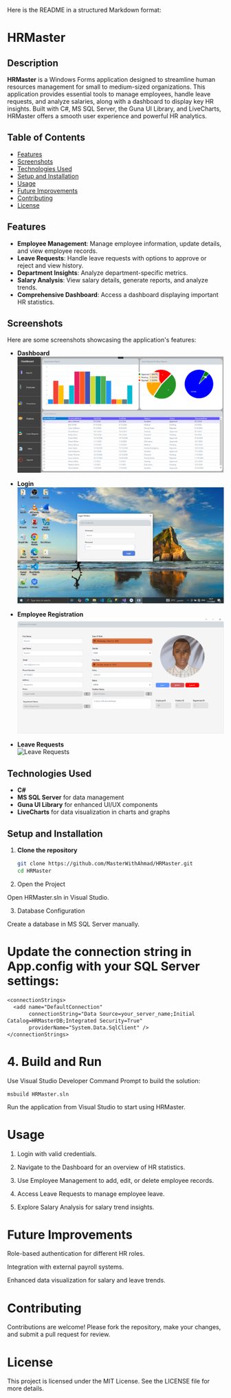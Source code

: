 Here is the README in a structured Markdown format:

# HRMaster

## Description
**HRMaster** is a Windows Forms application designed to streamline human resources management for small to medium-sized organizations. This application provides essential tools to manage employees, handle leave requests, and analyze salaries, along with a dashboard to display key HR insights. Built with C#, MS SQL Server, the Guna UI Library, and LiveCharts, HRMaster offers a smooth user experience and powerful HR analytics.

## Table of Contents
- [Features](#features)
- [Screenshots](#screenshots)
- [Technologies Used](#technologies-used)
- [Setup and Installation](#setup-and-installation)
- [Usage](#usage)
- [Future Improvements](#future-improvements)
- [Contributing](#contributing)
- [License](#license)

## Features
- **Employee Management**: Manage employee information, update details, and view employee records.
- **Leave Requests**: Handle leave requests with options to approve or reject and view history.
- **Department Insights**: Analyze department-specific metrics.
- **Salary Analysis**: View salary details, generate reports, and analyze trends.
- **Comprehensive Dashboard**: Access a dashboard displaying important HR statistics.

## Screenshots
Here are some screenshots showcasing the application's features:

- **Dashboard**  
  ![Dashboard](HRMaster/screenshots/dashboard.png)

- **Login**  
  ![Login](HRMaster/screenshots/login.png)

- **Employee Registration**  
  ![Employee Registration](HRMaster/screenshots/employee_registration.png)

- **Leave Requests**  
  ![Leave Requests](HRMaster/screenshots/leave_requests.png)

## Technologies Used
- **C#**
- **MS SQL Server** for data management
- **Guna UI Library** for enhanced UI/UX components
- **LiveCharts** for data visualization in charts and graphs

## Setup and Installation

1. **Clone the repository**

   ```bash
   git clone https://github.com/MasterWithAhmad/HRMaster.git
   cd HRMaster

2. Open the Project

Open HRMaster.sln in Visual Studio.



3. Database Configuration

Create a database in MS SQL Server manually.

# Update the connection string in App.config with your SQL Server settings:
```
<connectionStrings>
  <add name="DefaultConnection" 
       connectionString="Data Source=your_server_name;Initial Catalog=HRMasterDB;Integrated Security=True" 
       providerName="System.Data.SqlClient" />
</connectionStrings>
```


# 4. Build and Run

Use Visual Studio Developer Command Prompt to build the solution:
```
msbuild HRMaster.sln
```
Run the application from Visual Studio to start using HRMaster.




# Usage

1. Login with valid credentials.


2. Navigate to the Dashboard for an overview of HR statistics.


3. Use Employee Management to add, edit, or delete employee records.


4. Access Leave Requests to manage employee leave.


5. Explore Salary Analysis for salary trend insights.



# Future Improvements

Role-based authentication for different HR roles.

Integration with external payroll systems.

Enhanced data visualization for salary and leave trends.


# Contributing

Contributions are welcome! Please fork the repository, make your changes, and submit a pull request for review.

# License

This project is licensed under the MIT License. See the LICENSE file for more details.

